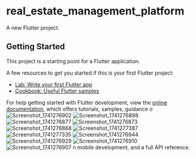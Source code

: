 # real_estate_management_platform

A new Flutter project.

## Getting Started

This project is a starting point for a Flutter application.

A few resources to get you started if this is your first Flutter project:

- [Lab: Write your first Flutter app](https://docs.flutter.dev/get-started/codelab)
- [Cookbook: Useful Flutter samples](https://docs.flutter.dev/cookbook)

For help getting started with Flutter development, view the
[online documentation](https://docs.flutter.dev/), which offers tutorials,
samples, guidance o![Screenshot_1741276902](https://github.com/user-attachments/assets/146fca89-eafe-45ee-afae-78cbf4755280)
![Screenshot_1741276898](https://github.com/user-attachments/assets/4e688efb-bd97-4c4e-8497-618c9d19c22e)
![Screenshot_1741276877](https://github.com/user-attachments/assets/d67e8602-730f-469e-ade0-27b56dd80747)
![Screenshot_1741276873](https://github.com/user-attachments/assets/4e64a2ba-e1b5-4c85-a192-79789c01ad12)
![Screenshot_1741276868](https://github.com/user-attachments/assets/8c9e5c40-7561-4596-ac3f-9ae15704fd16)
![Screenshot_1741277387](https://github.com/user-attachments/assets/9e9c5425-315f-4247-b836-b272595ec7f7)
![Screenshot_1741277335](https://github.com/user-attachments/assets/4f3b6f04-6a84-4fe6-8015-0f6aa2e07955)
![Screenshot_1741276944](https://github.com/user-attachments/assets/9b96965c-860c-4a12-98f3-341bd4c0ccdc)
![Screenshot_1741276929](https://github.com/user-attachments/assets/3e86f3f2-74ba-4ae8-be27-933c6b0ccaca)
![Screenshot_1741276910](https://github.com/user-attachments/assets/b70f17f3-e3fd-4c37-8706-101228355bdb)
![Screenshot_1741276907](https://github.com/user-attachments/assets/9eac71aa-abca-4011-80a2-d8581ac3d553)
n mobile development, and a full API reference.
